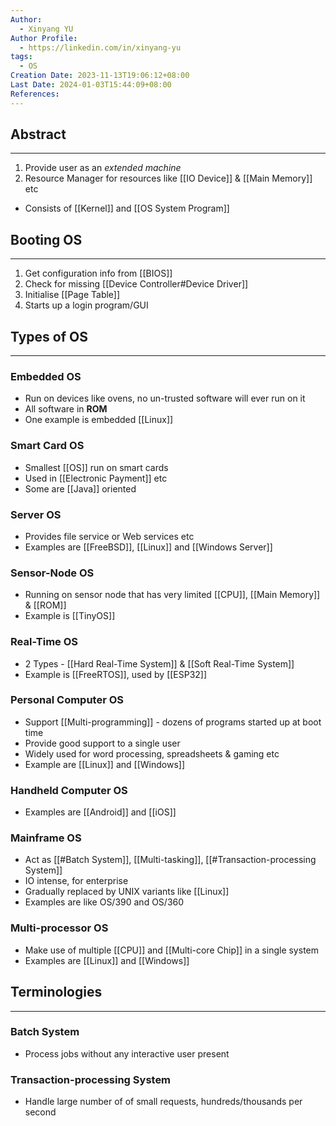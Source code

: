 ```yaml
---
Author:
  - Xinyang YU
Author Profile:
  - https://linkedin.com/in/xinyang-yu
tags:
  - OS
Creation Date: 2023-11-13T19:06:12+08:00
Last Date: 2024-01-03T15:44:09+08:00
References: 
---
```

## Abstract
---
1. Provide user as an *extended machine*
2. Resource Manager for resources like [[IO Device]] & [[Main Memory]] etc
- Consists of [[Kernel]] and [[OS System Program]]

## Booting OS
---
1. Get configuration info from [[BIOS]]
2. Check for missing [[Device Controller#Device Driver]]
3. Initialise [[Page Table]]
4. Starts up a login program/GUI


## Types of OS
---
### Embedded OS
- Run on devices like ovens, no un-trusted software will ever run on it
- All software in **ROM**
- One example is embedded [[Linux]]

### Smart Card OS
- Smallest [[OS]] run on smart cards
- Used in [[Electronic Payment]] etc
- Some are [[Java]] oriented 

### Server OS
- Provides file service or Web services etc
- Examples are [[FreeBSD]], [[Linux]] and [[Windows Server]]

### Sensor-Node OS
- Running on sensor node that has very limited [[CPU]], [[Main Memory]] & [[ROM]]
- Example is [[TinyOS]]

### Real-Time OS
- 2 Types - [[Hard Real-Time System]] & [[Soft Real-Time System]]
- Example is [[FreeRTOS]], used by [[ESP32]]

### Personal Computer OS
- Support [[Multi-programming]] - dozens of programs started up at boot time
- Provide good support to a single user
- Widely used for word processing, spreadsheets & gaming etc
- Example are [[Linux]] and [[Windows]]

### Handheld Computer OS
- Examples are [[Android]] and [[iOS]]

### Mainframe OS
- Act as [[#Batch System]], [[Multi-tasking]], [[#Transaction-processing System]]
- IO intense, for enterprise
- Gradually replaced by UNIX variants like [[Linux]]
- Examples are like OS/390 and OS/360

### Multi-processor OS
- Make use of multiple [[CPU]] and [[Multi-core Chip]] in a single system
- Examples are [[Linux]] and [[Windows]]


## Terminologies
---
### Batch System
- Process jobs without any interactive user present
### Transaction-processing System
- Handle large number of of small requests, hundreds/thousands per second